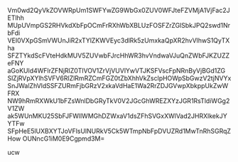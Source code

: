Vm0wd2QyVkZOVWRpUm1SWFYwZG9WbGx0ZUV0WFJteFZVMjA1VjFac2JETlhh
MUpUVmpGS2RHVkdXbFpOCmFrRXhWbXBLUzFOSFZrZGlSbkJPQ2swd1NrbFdi
VEI0VXpGSmVWUnJiR2xTYlZKWVEyc3dlRk5zUmxkaQpXR2hvVlhwS1QyTXha
SFZTYkdScFVteHdkMUV5ZUVwbFJrcHhWR3hvVndwaVJuQnZWbFJKZUZZeFNY
aGoKUld4WFlrZFNjRlZ0TlVOV1ZrVjVUVlYwVTJKSFVscFpNRnByVjBGd1ZG
SlZjRVpXYlhSVFV6RlZlRmRZCmFGZ0tZbXhhVkZsclpHOWpSbGwzV2tjNVYx
SnJWalZhVldSSFZURmFjbGRzV2xkaVdHaE1Wa2RrZDJGVwpXbkppUkZwWFRX
NW9hRmRXWkU1bFZsWnlDbGRyTkV0V2JGcGhWREZXYzJGR1RsTldiWGg2V1ZW
ak5WUnMKU25SbFJFWllWMGhDZWxaV1dsZFhSVGxXWlVad2JHRXlkekJYYTFw
SFpHeE5lUXBXYTJoVFlsUlNURkV5Ck5WTmpNbFpDVUZRd1MwTnRhSGRqZHow
OUNncG1iM0E9Cgpmd3M=

ucw